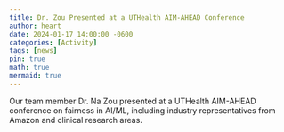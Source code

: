 ```yaml
---
title: Dr. Zou Presented at a UTHealth AIM-AHEAD Conference
author: heart
date: 2024-01-17 14:00:00 -0600
categories: [Activity]
tags: [news]
pin: true
math: true
mermaid: true
---
```


Our team member Dr. Na Zou presented at a UTHealth AIM-AHEAD conference on fairness in AI/ML, including industry representatives from Amazon and clinical research areas.
